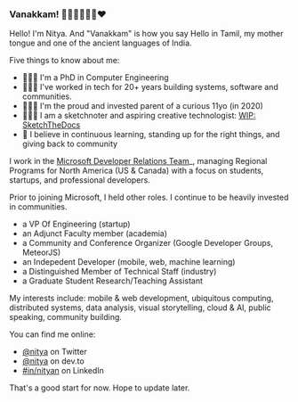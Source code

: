 ### Vanakkam! 👋🏽👩🏽‍💻🔥♥️

Hello! I'm Nitya. And "Vanakkam" is how you say Hello in Tamil, my mother tongue and one of the ancient languages of India.

Five things to know about me:
- 👩🏽‍🎓 I'm a PhD in Computer Engineering
- 👩🏽‍💻 I've worked in tech for 20+ years building systems, software and communities.
- 🙇🏽‍♂️ I'm the proud and invested parent of a curious 11yo (in 2020)
- 👩🏽‍🎨 I am a sketchnoter and aspiring creative technologist: [WIP: SketchTheDocs](https://sketchthedocs.dev)
- 🤗 I believe in continuous learning, standing up for the right things, and giving back to community

I work in the [Microsoft Developer Relations Team](https://developer.microsoft.com/en-us/advocates/)_, managing Regional Programs for North America (US & Canada) with a focus on students, startups, and professional developers.

Prior to joining Microsoft, I held other roles. I continue to be heavily invested in communities.
 - a VP Of Engineering (startup)
 - an Adjunct Faculty member (academia)
 - a Community and Conference Organizer (Google Developer Groups, MeteorJS)
 - an Indepedent Developer (mobile, web, machine learning)
 - a Distinguished Member of Technical Staff (industry)
 - a Graduate Student Research/Teaching Assistant

My interests include:
mobile & web development, ubiquitous computing, distributed systems, data analysis, visual storytelling, cloud & AI, public speaking, community building.

You can find me online:
 - [@nitya](https://www.twitter.com/nitya) on Twitter
 - [@nitya](https://dev.to/nitya) on dev.to
 - [#in/nityan](https://www.linkedin.com/in/nityan) on LinkedIn

That's a good start for now. Hope to update later.

<!--
**nitya/nitya** is a ✨ _special_ ✨ repository because its `README.md` (this file) appears on your GitHub profile.

Here are some ideas to get you started:

- 🔭 I’m currently working on ...
- 🌱 I’m currently learning ...
- 👯 I’m looking to collaborate on ...
- 🤔 I’m looking for help with ...
- 💬 Ask me about ...
- 📫 How to reach me: ...
- 😄 Pronouns: ...
- ⚡ Fun fact: ...
-->
